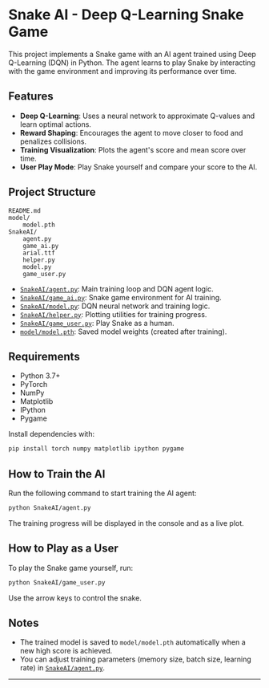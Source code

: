 # Snake AI - Deep Q-Learning Snake Game

This project implements a Snake game with an AI agent trained using Deep Q-Learning (DQN) in Python. The agent learns to play Snake by interacting with the game environment and improving its performance over time.

## Features

- **Deep Q-Learning**: Uses a neural network to approximate Q-values and learn optimal actions.
- **Reward Shaping**: Encourages the agent to move closer to food and penalizes collisions.
- **Training Visualization**: Plots the agent's score and mean score over time.
- **User Play Mode**: Play Snake yourself and compare your score to the AI.

## Project Structure

```
README.md
model/
    model.pth
SnakeAI/
    agent.py
    game_ai.py
    arial.ttf
    helper.py
    model.py
    game_user.py
```

- [`SnakeAI/agent.py`](SnakeAI/agent.py): Main training loop and DQN agent logic.
- [`SnakeAI/game_ai.py`](SnakeAI/game_ai.py): Snake game environment for AI training.
- [`SnakeAI/model.py`](SnakeAI/model.py): DQN neural network and training logic.
- [`SnakeAI/helper.py`](SnakeAI/helper.py): Plotting utilities for training progress.
- [`SnakeAI/game_user.py`](SnakeAI/game_user.py): Play Snake as a human.
- [`model/model.pth`](model/model.pth): Saved model weights (created after training).

## Requirements

- Python 3.7+
- PyTorch
- NumPy
- Matplotlib
- IPython
- Pygame

Install dependencies with:

```sh
pip install torch numpy matplotlib ipython pygame
```

## How to Train the AI

Run the following command to start training the AI agent:

```sh
python SnakeAI/agent.py
```

The training progress will be displayed in the console and as a live plot.

## How to Play as a User

To play the Snake game yourself, run:

```sh
python SnakeAI/game_user.py
```

Use the arrow keys to control the snake.

## Notes

- The trained model is saved to `model/model.pth` automatically when a new high score is achieved.
- You can adjust training parameters (memory size, batch size, learning rate) in [`SnakeAI/agent.py`](SnakeAI/agent.py).

---
